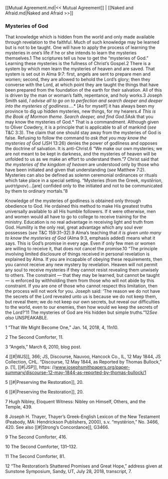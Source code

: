 [[Mutual Agreement.md|<< Mutual Agreement]]  |  [[Naked and Afraid.md|Naked and Afraid >>]]

### Mysteries of God
That knowledge which is hidden from the world and only made available through revelation to the faithful. Much of such knowledge may be learned but is not to be taught. One will have to apply the process of learning the mysteries in one’s life if he or she intends to learn the mysteries themselves.1 The scriptures tell us how to get the “mysteries of God.” Learning these mysteries is the fullness of Christ’s Gospel.2 There is a system by which men learn the mysteries of heaven and are saved. That system is set out in Alma 9:7: first, angels are sent to prepare men and women; second, they are allowed to behold the Lord’s glory; then they converse with the Lord, at which point they are taught the things that have been prepared from the foundation of the earth for their salvation. All of this is driven by the man or woman’s faith, repentance, and holy works.3 Joseph Smith said, *I advise all to go on to perfection and search deeper and deeper into the mysteries of godliness*….* [As for myself] it has always been my province to dig up hidden mysteries, new things, for my hearers.*4 This is the Book of Mormon theme. Search deeper, and find God.5*Ask that you may know the mysteries of God.* That is a commandment. Although given to Oliver Cowdery, it is a principle that is applicable to all of mankind (*see* T&C 3:3). The claim that one should stay away from the mysteries of God is false. Refusing to follow the command to *ask that you may know the mysteries of God* (JSH 13:26) denies the power of godliness and opposes the doctrine of salvation. It is anti-Christ.6 “We make our own mysteries; we are not meant to be kept in darkness, and the mysteries of heaven will be unfolded to us as we make an effort to understand them.”7 Christ said that *the mysteries of the kingdom of heaven* are understood only by those who have been initiated and given that understanding (*see* Matthew 7:2). Mysteries can also be defined as solemn ceremonial ordinances or rituals which take place in a special setting. “Mysteries (from the Greek, *mystērion*, μυστήριον)…[are] confided only to the initiated and not to be communicated by them to ordinary mortals.”8

Knowledge of the mysteries of godliness is obtained only through obedience to God. He ordained this method to make His greatest truths universally available to all His humble followers. If it were otherwise, men and women would all have to go to college to receive training for the ministry. Education is no real advantage in receiving light and truth from God. Humility is the only real, great advantage which any soul ever possesses (*see* T&C 159:31–32).9 Alma’s teaching that *it is given unto many to know the mysteries of God* (Alma 9:3, emphasis added) means what it says. This is God’s promise in every age. Even if only few men or women are willing to receive it, that does not cancel the promise.10 “The principle involving limited disclosure of things received in personal revelation is explained by Alma. If you are incapable of obeying these requirements, then you cannot receive any new mystery by revelation. Heaven will not permit any soul to receive mysteries if they cannot resist revealing them unwisely to others. The constraint — that they may be learned, but cannot be taught — is enforced by withholding them from those who will not abide by this constraint. If you are one of those who cannot respect this limitation, then the process will not work for you. Joseph said: ‘The reason we do not have the secrets of the Lord revealed unto us is because we do not keep them, but reveal them; we do not keep our own secrets, but reveal our difficulties to the world, even to our enemies, then how would we keep the secrets of the Lord?’11 The mysteries of God are His hidden but simple truths.”12*See also* UNSPEAKABLE.



1 “That We Might Become One,” Jan. 14, 2018, 4, 11n10.


2 The Second Comforter, 11.


3 “Angels,” March 6, 2010, blog post.


4
[[#|WJS]], 366; JS, Discourse, Nauvoo, Hancock Co., IL, 12 May 1844, JS Collection, CHL. “Discourse, 12 May 1844, as Reported by Thomas Bullock,” p. [1], [[#|JSP]], https: //www.josephsmithpapers.org/paper-summary/discourse-12-may-1844-as-reported-by-thomas-bullock/1


5
[[#|Preserving the Restoration]], 20.


6
[[#|Preserving the Restoration]], 20.


7 Hugh Nibley, Eloquent Witness: Nibley on Himself, Others, and the Temple, 439.


8 Joseph H. Thayer, Thayer’s Greek-English Lexicon of the New Testament (Peabody, MA: Hendrickson Publishers, 2000), s.v. “mystērion,” No. 3466, 420. See also [[#|Strong’s Concordance]], G3466.


9 The Second Comforter, 416.


10 The Second Comforter, 131–132.


11 The Second Comforter, 81.


12 “The Restoration’s Shattered Promises and Great Hope,” address given at Sunstone Symposium, Sandy, UT, July 28, 2018, transcript, 7.